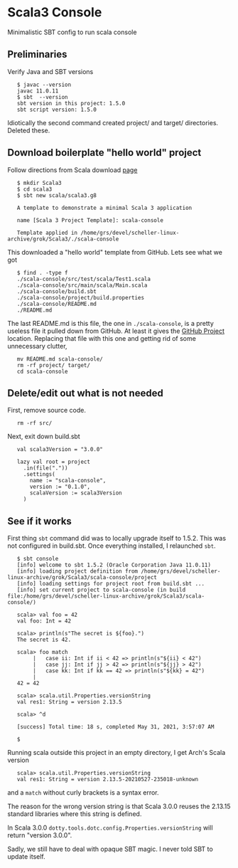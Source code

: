 # Scala3 Console

Minimalistic SBT config to run scala console

## Preliminaries

Verify Java and SBT versions

```
   $ javac --version
   javac 11.0.11
   $ sbt  --version
   sbt version in this project: 1.5.0
   sbt script version: 1.5.0
```

Idiotically the second command created project/ and target/
directories.  Deleted these.

## Download boilerplate "hello world" project

Follow directions from Scala download
[page](https://docs.scala-lang.org/scala3/getting-started.html)

```
   $ mkdir Scala3
   $ cd scala3
   $ sbt new scala/scala3.g8

   A template to demonstrate a minimal Scala 3 application

   name [Scala 3 Project Template]: scala-console

   Template applied in /home/grs/devel/scheller-linux-archive/grok/Scala3/./scala-console
```

This downloaded a "hello world" template from GitHub.  Lets see what we got

```
   $ find . -type f
   ./scala-console/src/test/scala/Test1.scala
   ./scala-console/src/main/scala/Main.scala
   ./scala-console/build.sbt
   ./scala-console/project/build.properties
   ./scala-console/README.md
   ./README.md
```

The last README.md is this file, the one in `./scala-console`, is
a pretty useless file it pulled down from GitHub.  At least it gives the
[GitHub Project](https://github.com/scala/scala3-example-project/)
location.  Replacing that file with this one and getting rid of some
unnecessary clutter,

```
   mv README.md scala-console/
   rm -rf project/ target/
   cd scala-console
```

## Delete/edit out what is not needed

First, remove source code.

```
   rm -rf src/
```

Next, exit down build.sbt

```
   val scala3Version = "3.0.0"

   lazy val root = project
     .in(file("."))
     .settings(
       name := "scala-console",
       version := "0.1.0",
       scalaVersion := scala3Version
     )
```

## See if it works

First thing `sbt` command did was to locally upgrade itself to 1.5.2.
This was not configured in build.sbt.  Once everything installed, I
relaunched `sbt`.

```
   $ sbt console
   [info] welcome to sbt 1.5.2 (Oracle Corporation Java 11.0.11)
   [info] loading project definition from /home/grs/devel/scheller-linux-archive/grok/Scala3/scala-console/project
   [info] loading settings for project root from build.sbt ...
   [info] set current project to scala-console (in build file:/home/grs/devel/scheller-linux-archive/grok/Scala3/scala-console/)

   scala> val foo = 42
   val foo: Int = 42

   scala> println(s"The secret is ${foo}.")
   The secret is 42.

   scala> foo match
        |   case ii: Int if ii < 42 => println(s"${ii} < 42")
        |   case jj: Int if jj > 42 => println(s"${jj} > 42")
        |   case kk: Int if kk == 42 => println(s"${kk} = 42")
        |
   42 = 42

   scala> scala.util.Properties.versionString
   val res1: String = version 2.13.5

   scala> ^d

   [success] Total time: 18 s, completed May 31, 2021, 3:57:07 AM

   $
```

Running scala outside this project in an empty directory, I get
Arch's Scala version

```
   scala> scala.util.Properties.versionString
   val res1: String = version 2.13.5-20210527-235018-unknown
```

and a `match` without curly brackets is a syntax error.

The reason for the wrong version string is that Scala 3.0.0 reuses
the 2.13.15 standard libraries where this string is defined.

In Scala 3.0.0 `dotty.tools.dotc.config.Properties.versionString`
will return "version 3.0.0".

Sadly, we still have to deal with opaque SBT magic.  I never told SBT
to update itself.
